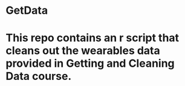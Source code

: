 # GetData
# This repo contains an r script that cleans out the wearables data provided in Getting and Cleaning Data course.
